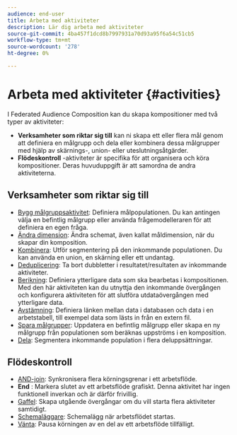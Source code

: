 ```yaml
---
audience: end-user
title: Arbeta med aktiviteter
description: Lär dig arbeta med aktiviteter
source-git-commit: 4ba457f1dcd8b7997931a70d93a95f6a54c51cb5
workflow-type: tm+mt
source-wordcount: '278'
ht-degree: 0%

---
```



# Arbeta med aktiviteter {#activities}

I Federated Audience Composition kan du skapa kompositioner med två typer av aktiviteter:

* **Verksamheter som riktar sig till** kan ni skapa ett eller flera mål genom att definiera en målgrupp och dela eller kombinera dessa målgrupper med hjälp av skärnings-, union- eller uteslutningsåtgärder.
* **Flödeskontroll** -aktiviteter är specifika för att organisera och köra kompositioner. Deras huvuduppgift är att samordna de andra aktiviteterna.

## Verksamheter som riktar sig till

* [Bygg målgruppsaktivitet](build-audience.md): Definiera målpopulationen. Du kan antingen välja en befintlig målgrupp eller använda frågemodelleraren för att definiera en egen fråga.
* [Ändra dimension](change-dimension.md): Ändra schemat, även kallat måldimension, när du skapar din komposition.
* [Kombinera](combine.md): Utför segmentering på den inkommande populationen. Du kan använda en union, en skärning eller ett undantag.
* [Deduplicering](deduplication.md): Ta bort dubbletter i resultatet/resultaten av inkommande aktiviteter.
* [Berikning](enrichment.md): Definiera ytterligare data som ska bearbetas i kompositionen. Med den här aktiviteten kan du utnyttja den inkommande övergången och konfigurera aktiviteten för att slutföra utdataövergången med ytterligare data.
* [Avstämning](reconciliation.md): Definiera länken mellan data i databasen och data i en arbetstabell, till exempel data som lästs in från en extern fil.
* [Spara målgrupper](save-audience.md): Uppdatera en befintlig målgrupp eller skapa en ny målgrupp från populationen som beräknas uppströms i en komposition.
* [Dela](split.md): Segmentera inkommande population i flera deluppsättningar.

## Flödeskontroll

* [AND-join](and-join.md): Synkronisera flera körningsgrenar i ett arbetsflöde.
* **End** : Markera slutet av ett arbetsflöde grafiskt. Denna aktivitet har ingen funktionell inverkan och är därför frivillig.
* [Gaffel](fork.md): Skapa utgående övergångar om du vill starta flera aktiviteter samtidigt.
* [Schemaläggare](scheduler.md): Schemalägg när arbetsflödet startas.
* [Vänta](wait.md): Pausa körningen av en del av ett arbetsflöde tillfälligt.
